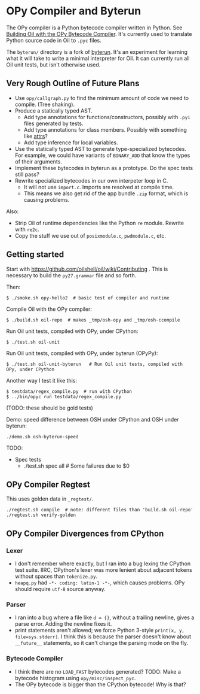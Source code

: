 OPy Compiler and Byterun
========================

The OPy compiler is a Python bytecode compiler written in Python.  See
[Building Oil with the OPy Bytecode Compiler][oil-with-opy].  It's currently
used to translate Python source code in Oil to `.pyc` files.

The `byterun/` directory is a fork of [byterun][].  It's an experiment for
learning what it will take to write a minimal interpreter for Oil.  It can
currently run all Oil unit tests, but isn't otherwise used.

[oil-with-opy]: http://www.oilshell.org/blog/2018/03/04.html

[byterun]: http://aosabook.org/en/500L/a-python-interpreter-written-in-python.html

Very Rough Outline of Future Plans
----------------------------------

- Use `opy/callgraph.py` to find the minimum amount of code we need to compile.
  (Tree shaking).
- Produce a statically typed AST.
  - Add type annotations for functions/constructors, possibly with `.pyi` files
    generated by tests.
  - Add type annotations for class members.  Possibly with something like
    [attrs](http://www.attrs.org/en/stable/)?
  - Add type inference for local variables.
- Use the statically typed AST to generate type-specialized bytecodes.  For
  example, we could have variants of `BINARY_ADD` that know the types of their
  arguments.
- Implement these bytecodes in byterun as a prototype.  Do the spec tests still
  pass?
- Rewrite specialized bytecodes in our own interpeter loop in C.
  - It will not use `import.c`.  Imports are resolved at compile time.
  - This means we also get rid of the app bundle `.zip` format, which is
    causing problems.

Also:

- Strip Oil of runtime dependencies like the Python `re` module.  Rewrite with
  `re2c`.
- Copy the stuff we use out of `posixmodule.c`, `pwdmodule.c`, etc.

Getting started
---------------

Start with https://github.com/oilshell/oil/wiki/Contributing .  This is
necessary to build the `py27.grammar` file and so forth.

Then:

    $ ./smoke.sh opy-hello2  # basic test of compiler and runtime

Compile Oil with the OPy compiler:

    $ ./build.sh oil-repo  # makes _tmp/osh-opy and _tmp/osh-ccompile

Run Oil unit tests, compiled with OPy, under CPython:

    $ ./test.sh oil-unit

Run Oil unit tests, compiled with OPy, under byterun (OPyPy):

    $ ./test.sh oil-unit-byterun   # Run Oil unit tests, compiled with OPy, under CPython


Another way I test it like this:

    $ testdata/regex_compile.py  # run with CPython
    $ ../bin/opyc run testdata/regex_compile.py

(TODO: these should be gold tests)


Demo: speed difference between OSH under CPython and OSH under byterun:

    ./demo.sh osh-byterun-speed

TODO:

- Spec tests
  - ./test.sh spec all  # Some failures due to $0

OPy Compiler Regtest
--------------------

This uses golden data in `_regtest/`.

    ./regtest.sh compile  # note: different files than 'build.sh oil-repo'
    ./regtest.sh verify-golden

OPy Compiler Divergences from CPython
----------------------------

### Lexer

- I don't remember where exactly, but I ran into a bug lexing the CPython test
  suite.  IIRC, CPython's lexer was more lenient about adjacent tokens without
  spaces than `tokenize.py`.
- `heapq.py` had `-*- coding: latin-1 -*-`, which causes problems.  OPy
  should require `utf-8` source anyway.

### Parser

- I ran into a bug where a file like `d = {}`, without a trailing newline,
  gives a parse error.  Adding the newline fixes it.
- print statements aren't allowed; we force Python 3-style `print(x, y,
  file=sys.stderr)`.  I think this is because the parser doesn't know about
  `__future__` statements, so it can't change the parsing mode on the fly.

### Bytecode Compiler

- I think there are no `LOAD_FAST` bytecodes generated?  TODO: Make a bytecode
  histogram using `opy/misc/inspect_pyc`.
- The OPy bytecode is bigger than the CPython bytecode!  Why is that?

